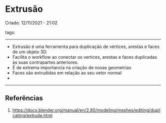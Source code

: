 # Extrusão
Criado: 12/11/2021 - 21:02

tags: 

---

- Extrusão é uma ferramenta para duplicação de vértices, arestas e faces de um objeto 3D.
- Facilita o workflow ao conectar os vertices, arestas e faces duplicadas às suas contrapartes anteriores.
- É de extrema importancia na criação de novas geometrias
- Faces são extrudidas em relação ao seu vetor normal
- 

---
## Referências
1. https://docs.blender.org/manual/en/2.80/modeling/meshes/editing/duplicating/extrude.html